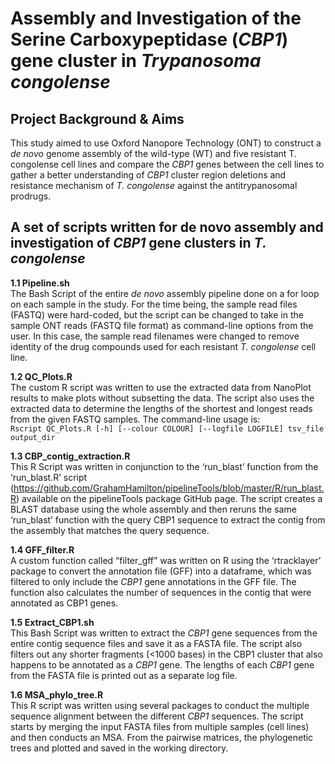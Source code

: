 # Assembly and Investigation of the Serine Carboxypeptidase (_CBP1_) gene cluster in _Trypanosoma congolense_
## Project Background & Aims
This study aimed to use Oxford Nanopore Technology (ONT) to construct a _de novo_ genome assembly of the wild-type (WT) and five resistant T. congolense cell lines and compare the _CBP1_ genes between the cell lines to gather a better understanding of _CBP1_ cluster region deletions and resistance mechanism of _T. congolense_ against the antitrypanosomal prodrugs.


## A set of scripts written for de novo assembly and investigation of _CBP1_ gene clusters in _T. congolense_ 
**1.1	Pipeline.sh** <br/>
The Bash Script of the entire _de novo_ assembly pipeline done on a for loop on each sample in the study. For the time being, the sample read files (FASTQ) were hard-coded, but the script can be changed to take in the sample ONT reads (FASTQ file format) as command-line options from the user. In this case, the sample read filenames were changed to remove identity of the drug compounds used for each resistant _T. congolense_ cell line. <br/>

**1.2	QC_Plots.R**<br/>
The custom R script was written to use the extracted data from NanoPlot results to make plots without subsetting the data. The script also uses the extracted data to determine the lengths of the shortest and longest reads from the given FASTQ samples. The command-line usage is:<br/>
```Rscript QC_Plots.R [-h] [--colour COLOUR] [--logfile LOGFILE] tsv_file output_dir```<br/>

**1.3	CBP_contig_extraction.R**<br/>
This R Script was written in conjunction to the ‘run_blast’ function from the ‘run_blast.R’ script (https://github.com/GrahamHamilton/pipelineTools/blob/master/R/run_blast.R) available on the pipelineTools package GitHub page.  The script creates a BLAST database using the whole assembly and then reruns the same ‘run_blast’ function with the query CBP1 sequence to extract the contig from the assembly that matches the query sequence.<br/>

**1.4	GFF_filter.R**<br/>
A custom function called “filter_gff” was written on R using the ‘rtracklayer’ package to convert the annotation file (GFF) into a dataframe, which was filtered to only include the _CBP1_ gene annotations in the GFF file. The function also calculates the number of sequences in the contig that were annotated as CBP1 genes.<br/>

**1.5	Extract_CBP1.sh**<br/>
This Bash Script was written to extract the _CBP1_ gene sequences from the entire contig sequence files and save it as a FASTA file. The script also filters out any shorter fragments (<1000 bases) in the CBP1 cluster that also happens to be annotated as a _CBP1_ gene. The lengths of each _CBP1_ gene from the FASTA file is printed out as a separate log file.<br/>

**1.6	MSA_phylo_tree.R**<br/>
This R script was written using several packages to conduct the multiple sequence alignment between the different _CBP1_ sequences. The script starts by merging the input FASTA files from multiple samples (cell lines) and then conducts an MSA. From the pairwise matrices, the phylogenetic trees and plotted and saved in the working directory.<br/>


